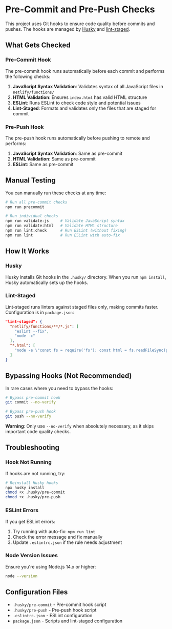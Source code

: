 # Pre-Commit and Pre-Push Checks

This project uses Git hooks to ensure code quality before commits and pushes. The hooks are managed by [Husky](https://typicode.github.io/husky/) and [lint-staged](https://github.com/okonet/lint-staged).

## What Gets Checked

### Pre-Commit Hook

The pre-commit hook runs automatically before each commit and performs the following checks:

1. **JavaScript Syntax Validation**: Validates syntax of all JavaScript files in `netlify/functions/`
2. **HTML Validation**: Ensures `index.html` has valid HTML structure
3. **ESLint**: Runs ESLint to check code style and potential issues
4. **Lint-Staged**: Formats and validates only the files that are staged for commit

### Pre-Push Hook

The pre-push hook runs automatically before pushing to remote and performs:

1. **JavaScript Syntax Validation**: Same as pre-commit
2. **HTML Validation**: Same as pre-commit
3. **ESLint**: Same as pre-commit

## Manual Testing

You can manually run these checks at any time:

```bash
# Run all pre-commit checks
npm run precommit

# Run individual checks
npm run validate:js     # Validate JavaScript syntax
npm run validate:html   # Validate HTML structure
npm run lint:check      # Run ESLint (without fixing)
npm run lint            # Run ESLint with auto-fix
```

## How It Works

### Husky

Husky installs Git hooks in the `.husky/` directory. When you run `npm install`, Husky automatically sets up the hooks.

### Lint-Staged

Lint-staged runs linters against staged files only, making commits faster. Configuration is in `package.json`:

```json
"lint-staged": {
  "netlify/functions/**/*.js": [
    "eslint --fix",
    "node -c"
  ],
  "*.html": [
    "node -e \"const fs = require('fs'); const html = fs.readFileSync(process.argv[1], 'utf8'); if (!html.includes('<!DOCTYPE html>')) { throw new Error('Invalid HTML'); }\""
  ]
}
```

## Bypassing Hooks (Not Recommended)

In rare cases where you need to bypass the hooks:

```bash
# Bypass pre-commit hook
git commit --no-verify

# Bypass pre-push hook
git push --no-verify
```

**Warning**: Only use `--no-verify` when absolutely necessary, as it skips important code quality checks.

## Troubleshooting

### Hook Not Running

If hooks are not running, try:

```bash
# Reinstall Husky hooks
npx husky install
chmod +x .husky/pre-commit
chmod +x .husky/pre-push
```

### ESLint Errors

If you get ESLint errors:

1. Try running with auto-fix: `npm run lint`
2. Check the error message and fix manually
3. Update `.eslintrc.json` if the rule needs adjustment

### Node Version Issues

Ensure you're using Node.js 14.x or higher:

```bash
node --version
```

## Configuration Files

- `.husky/pre-commit` - Pre-commit hook script
- `.husky/pre-push` - Pre-push hook script
- `.eslintrc.json` - ESLint configuration
- `package.json` - Scripts and lint-staged configuration
